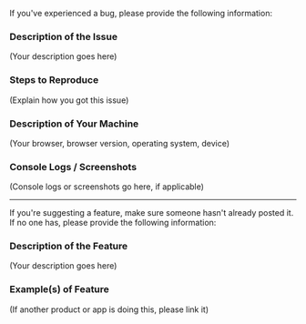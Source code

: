 If you've experienced a bug, please provide the following information:

### Description of the Issue

(Your description goes here)

### Steps to Reproduce

(Explain how you got this issue)

### Description of Your Machine

(Your browser, browser version, operating system, device)

### Console Logs / Screenshots

(Console logs or screenshots go here, if applicable)

---

If you're suggesting a feature, make sure someone hasn't already posted it. If
no one has, please provide the following information:

### Description of the Feature

(Your description goes here)

### Example(s) of Feature

(If another product or app is doing this, please link it)
